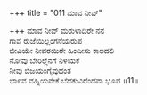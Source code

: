 +++
title = "011 ಮಾವ ನೀವ್"

+++
ಮಾವ ನೀವ್ ಮರುಳಾದಿರೇ ನನ  
ಗಾವ ರುಜೆಯಿಲ್ಲಂಗನೆಯರುಪ  
ಜೀವಿಯೇ ನೀವರಯಿರೇ ಹಿಂದೀಸು ಕಾಲದಲಿ  
ನೋವು ಬೇರಿಲ್ಲೆನಗೆ ನಿಳಯಕೆ  
ನೀವು ಬಿಜಯಂಗೈವುದಂತ  
ರ್ಭಾವ ವಹ್ನಿಯನೇಕೆ ಬೆದಕುವಿರೆಂದನಾ ಭೂಪ    ॥11॥